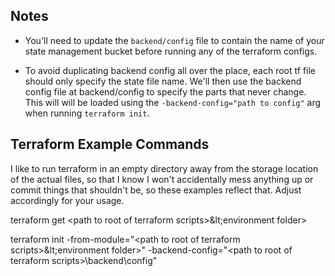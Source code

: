 
## Notes

- You'll need to update the `backend/config` file to contain the name of your state management bucket before running any of the terraform configs.

- To avoid duplicating backend config all over the place, each root tf file should only specify the state file name.  We'll then use the backend config file at backend/config to specify the parts that never change.  This will will be loaded using the `-backend-config="path to config"` arg when running `terraform init`.


## Terraform Example Commands

I like to run terraform in an empty directory away from the storage location of the actual files, so that I know I won't accidentally mess anything up or commit things that shouldn't be, so these examples reflect that.  Adjust accordingly for your usage.

terraform get &lt;path to root of terraform scripts&gt;\&lt;environment folder&gt;

terraform init -from-module="&lt;path to root of terraform scripts&gt;\&lt;environment folder&gt;" -backend-config="&lt;path to root of terraform scripts&gt;\backend\config"
